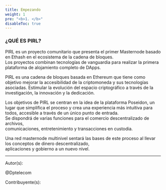 ```yaml
---
title: Empezando
weight: 1
pre: "<b>1. </b>"
disableToc: true
---
```


### ¿QUÉ ES PIRL?

PIRL es un proyecto comunitario que presenta el primer Masternode basado en Ethash en el ecosistema de la cadena de bloques.  
Los proyectos combinan tecnologías de vanguardia para realizar la primera plataforma de alojamiento completo de DApps.  

PIRL es una cadena de bloques basada en Ethereum que tiene como objetivo mejorar la accesibilidad de la criptomoneda y sus tecnologías asociadas. Estimular la evolución del espacio criptográfico a través de la investigación, la innovación y la dedicación.  

Los objetivos de PIRL se centran en la idea de la plataforma Poseidon, un lugar que simplifica el proceso y crea una experiencia más intuitiva para todos, accesible a través de un único punto de entrada.  
Se dispondrá de varias funciones para el comercio descentralizado de archivos,  
comunicaciones, entretenimiento y transacciones en custodia.

Una red masternode multinivel sentará las bases de este proceso al llevar los conceptos de dinero descentralizado,  
aplicaciones y gobierno a un nuevo nivel.  

---
Autor(s):

@Dptelecom

Contribuyente(s):
